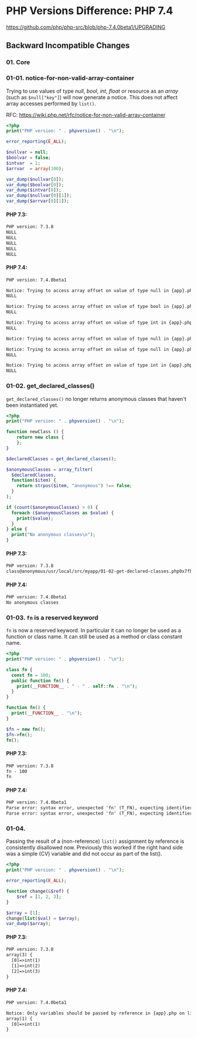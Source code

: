 # PHP Versions Difference: PHP 7.4
https://github.com/php/php-src/blob/php-7.4.0beta1/UPGRADING

## Backward Incompatible Changes

### 01. Core

### 01-01. notice-for-non-valid-array-container
Trying to use values of type *null*, *bool*, *int*, *float* or resource as an *array* (such as `$null["key"]`) will now generate a notice. This does not affect array accesses performed by `list()`. 

RFC: https://wiki.php.net/rfc/notice-for-non-valid-array-container

```php
<?php
print("PHP version: " . phpversion() . "\n");

error_reporting(E_ALL);

$nullvar = null;
$boolvar = false;
$intvar  = 1;
$arrvar  = array(100);

var_dump($nullvar[0]);
var_dump($boolvar[0]);
var_dump($intvar[0]);
var_dump($nullvar[0][1]);
var_dump($arrvar[0][1]);
```

#### PHP 7.3:
```diff
PHP version: 7.3.8
NULL 
NULL
NULL
NULL
NULL
```

#### PHP 7.4:
```diff
PHP version: 7.4.0beta1

Notice: Trying to access array offset on value of type null in {app}.php on line 11
NULL

Notice: Trying to access array offset on value of type bool in {app}.php on line 12
NULL

Notice: Trying to access array offset on value of type int in {app}.php on line 13
NULL

Notice: Trying to access array offset on value of type null in {app}.php on line 14

Notice: Trying to access array offset on value of type null in {app}.php on line 14
NULL

Notice: Trying to access array offset on value of type int in {app}.php on line 15
NULL
```

### 01-02. get_declared_classes()
`get_declared_classes()` no longer returns anonymous classes that haven't been instantiated yet.

```php
<?php
print("PHP version: " . phpversion() . "\n");

function newClass () {
    return new class {
    };
}

$declaredClasses = get_declared_classes();

$anonymousClasses = array_filter(
  $declaredClasses,
  function($item) {
    return strpos($item, "anonymous") !== false;
  }
);

if (count($anonymousClasses) > 0) {
  foreach ($anonymousClasses as $value) {
    print($value);
  }  
} else {
  print("No anonymous classes\n");
}
```

#### PHP 7.3:
```diff
PHP version: 7.3.8
class@anonymous/usr/local/src/myapp/01-02-get-declared-classes.php0x7fb5de13f067
```

#### PHP 7.4:
```diff
PHP version: 7.4.0beta1
No anonymous classes
```

### 01-03. `fn` is a reserved keyword
`fn` is now a reserved keyword. In particular it can no longer be used as a function or class name. It can still be used as a method or class constant name.

```php
<?php
print("PHP version: " . phpversion() . "\n");

class fn {
  const fn = 100;
  public function fn() {
    print(__FUNCTION__ . " - " . self::fn . "\n");
  }
}

function fn() {
  print(__FUNCTION__ . "\n");
}

$fn = new fn();
$fn->fn(); 
fn();
```

#### PHP 7.3:
```diff
PHP version: 7.3.8
fn - 100
fn
```

#### PHP 7.4:
```diff
PHP version: 7.4.0beta1
Parse error: syntax error, unexpected 'fn' (T_FN), expecting identifier (T_STRING) in {app}.php on line 4
Parse error: syntax error, unexpected 'fn' (T_FN), expecting identifier (T_STRING) in {app}.php on line 11
```

### 01-04. 
Passing the result of a (non-reference) `list()` assignment by reference is consistently disallowed now. Previously this worked if the right hand side was a simple (CV) variable and did not occur as part of the list().

```php
<?php 
print("PHP version: " . phpversion() . "\n");

error_reporting(E_ALL);

function change(&$ref) {
    $ref = [1, 2, 3];
}

$array = [1];
change(list($val) = $array);
var_dump($array);
```

#### PHP 7.3:
```diff
PHP version: 7.3.8
array(3) {
  [0]=>int(1)
  [1]=>int(2)
  [2]=>int(3)
}
```

#### PHP 7.4:
```diff
PHP version: 7.4.0beta1

Notice: Only variables should be passed by reference in {app}.php on line 11
array(1) {
  [0]=>int(1)
}
```
